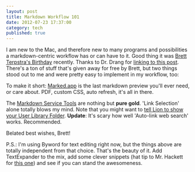 ```yaml
---
layout: post
title: Markdown Workflow 101
date: 2012-07-23 17:37:00
category: tech
published: true
---
```


I am new to the Mac, and therefore new to many programs and possibilities a markdown-centric workflow has or can have to it. Good thing it was [Brett Terpstra's Birthday](http://www.macdrifter.com/2012/07/terpstra-day/) recently. Thanks to Dr. Drang for [linking to this post](http://www.leancrew.com/all-this/2012/07/brett-terpstra-day/). There's a ton of stuff that's given away for free by Brett, but two things stood out to me and were pretty easy to implement in my workflow, too:

To make it short: [Marked.app](http://markedapp.com/) is the last markdown preview you'll ever need, or care about. PDF, custom CSS, auto refresh, it's all in there.

The [Markdown Service Tools](http://brettterpstra.com/project/markdown-service-tools/) are nothing but **pure gold**. 'Link Selection' alone totally blows my mind. Note that you might want to [tell Lion to show your User Library Folder](http://osxdaily.com/2011/07/04/show-library-directory-in-mac-os-x-lion/). **Update**: It's scary how well 'Auto-link web search' works. Recommended.

Belated best wishes, Brett!

P.S.: I'm using Byword for text editing right now, but the things above are totally independent from that choice. That's the beauty of it. Add TextExpander to the mix, add some clever snippets (hat tip to Mr. Hackett for [this one](http://512pixels.net/2012/07/md-links/)) and see if you can stand the awesomeness.